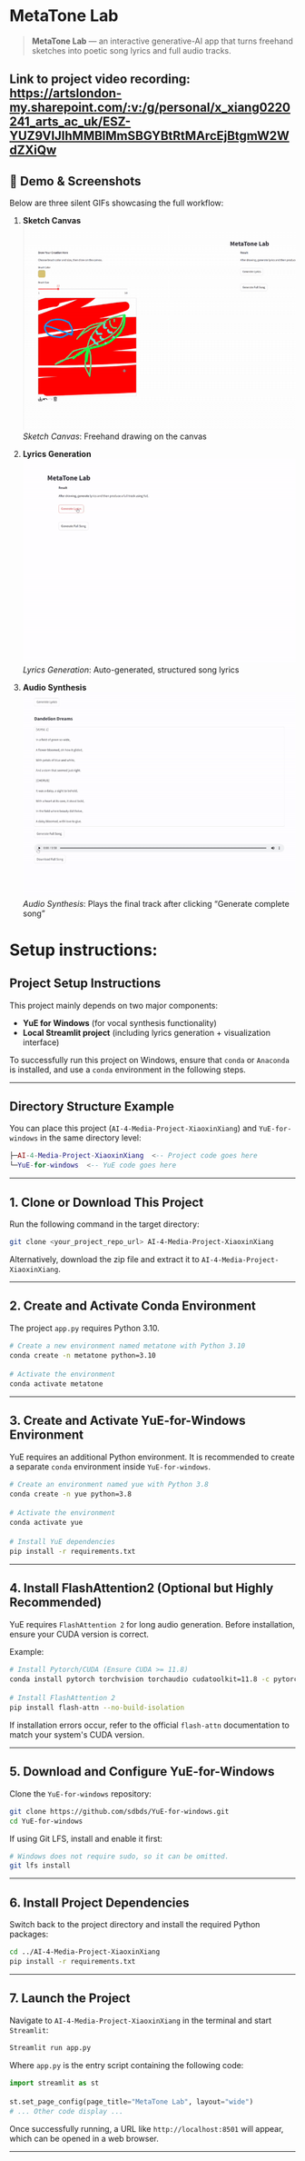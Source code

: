 # MetaTone Lab
> **MetaTone Lab** — an interactive generative-AI app that turns freehand sketches into poetic song lyrics and full audio tracks.


## Link to project video recording: https://artslondon-my.sharepoint.com/:v:/g/personal/x_xiang0220241_arts_ac_uk/ESZ-YUZ9VIJIhMMBlMmSBGYBtRtMArcEjBtgmW2WdZXiQw

## 📸 Demo & Screenshots

Below are three silent GIFs showcasing the full workflow:

1. **Sketch Canvas**  
   ![Sketch Canvas](docs/paint-demo.gif)  
   *Sketch Canvas*: Freehand drawing on the canvas

2. **Lyrics Generation**  
   ![Lyrics Generation](docs/lyrics-demo.gif)  
   *Lyrics Generation*: Auto-generated, structured song lyrics

3. **Audio Synthesis**  
   ![Audio Synthesis](docs/audio-demo.gif)  
   *Audio Synthesis*: Plays the final track after clicking “Generate complete song”


# Setup instructions:

## Project Setup Instructions

This project mainly depends on two major components:

- **YuE for Windows** (for vocal synthesis functionality)
- **Local Streamlit project** (including lyrics generation + visualization interface)

To successfully run this project on Windows, ensure that `conda` or `Anaconda` is installed, and use a `conda` environment in the following steps.

---

## Directory Structure Example

You can place this project (`AI-4-Media-Project-XiaoxinXiang`) and `YuE-for-windows` in the same directory level:

```lua
├─AI-4-Media-Project-XiaoxinXiang  <-- Project code goes here
└─YuE-for-windows  <-- YuE code goes here
```

---

## 1. Clone or Download This Project

Run the following command in the target directory:

```bash
git clone <your_project_repo_url> AI-4-Media-Project-XiaoxinXiang
```

Alternatively, download the zip file and extract it to `AI-4-Media-Project-XiaoxinXiang`.

---

## 2. Create and Activate Conda Environment

The project `app.py` requires Python 3.10.

```bash
# Create a new environment named metatone with Python 3.10
conda create -n metatone python=3.10

# Activate the environment
conda activate metatone
```

---

## 3. Create and Activate YuE-for-Windows Environment

YuE requires an additional Python environment. It is recommended to create a separate `conda` environment inside `YuE-for-windows`.

```bash
# Create an environment named yue with Python 3.8
conda create -n yue python=3.8

# Activate the environment
conda activate yue

# Install YuE dependencies
pip install -r requirements.txt
```

---

## 4. Install FlashAttention2 (Optional but Highly Recommended)

YuE requires `FlashAttention 2` for long audio generation. Before installation, ensure your CUDA version is correct.

Example:

```bash
# Install Pytorch/CUDA (Ensure CUDA >= 11.8)
conda install pytorch torchvision torchaudio cudatoolkit=11.8 -c pytorch -c nvidia

# Install FlashAttention 2
pip install flash-attn --no-build-isolation
```

If installation errors occur, refer to the official `flash-attn` documentation to match your system's CUDA version.

---

## 5. Download and Configure YuE-for-Windows

Clone the `YuE-for-windows` repository:

```bash
git clone https://github.com/sdbds/YuE-for-windows.git
cd YuE-for-windows
```

If using Git LFS, install and enable it first:

```bash
# Windows does not require sudo, so it can be omitted.
git lfs install
```

---

## 6. Install Project Dependencies

Switch back to the project directory and install the required Python packages:

```bash
cd ../AI-4-Media-Project-XiaoxinXiang
pip install -r requirements.txt
```

---

## 7. Launch the Project

Navigate to `AI-4-Media-Project-XiaoxinXiang` in the terminal and start `Streamlit`:

```bash
Streamlit run app.py
```

Where `app.py` is the entry script containing the following code:

```python
import streamlit as st

st.set_page_config(page_title="MetaTone Lab", layout="wide")
# ... Other code display ...
```

Once successfully running, a URL like `http://localhost:8501` will appear, which can be opened in a web browser.

---
